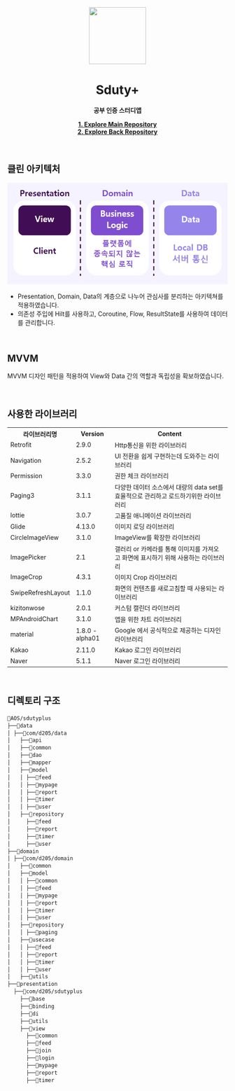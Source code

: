 <div align="center">

<img src="https://user-images.githubusercontent.com/49026286/202903659-84b39720-96f9-4a7c-8ea8-80c8e299ad35.png" width="130" height="130"/>


# Sduty+ 

**공부 인증 스터디앱**

**[1. Explore Main Repository](./)**<br>
**[2. Explore Back Repository](./Backend)**

</div>

<br>

## 클린 아키텍처
 <img src = "../assets/img/CleanArchitecture.PNG">

- Presentation, Domain, Data의 계층으로 나누어 관심사를 분리하는 아키텍쳐를 적용하였습니다.  
- 의존성 주입에 Hilt를 사용하고, Coroutine, Flow, ResultState를 사용하여 데이터를 관리합니다.

<br>

## MVVM

MVVM 디자인 패턴을 적용하여 View와 Data 간의 역할과 독립성을 확보하였습니다.

<br>

## 사용한 라이브러리
<table>
	<tr><th rowspan="1">라이브러리명</th><th rowspan="1">Version</th><th rowspan="1">Content</th></tr>
	<tr><td>Retrofit</td><td>2.9.0</td><td>Http통신을 위한 라이브러리</td></tr>
	<tr><td>Navigation</td><td>2.5.2</td><td>UI 전환을 쉽게 구현하는데 도와주는 라이브러리</td></tr> 
	<tr><td>Permission</td><td>3.3.0</td><td>권한 체크 라이브러리</td></tr>
	<tr><td>Paging3</td><td>3.1.1</td><td>다양한 데이터 소스에서 대량의 data set를 효율적으로 관리하고 로드하기위한 라이브러리</td></tr>
	<tr><td>lottie</td><td>3.0.7</td><td>고품질 애니메이션 라이브러리</td></tr>
	<tr><td>Glide</td><td>4.13.0</td><td>이미지 로딩 라이브러리</td></tr>
	<tr><td>CircleImageView</td><td>3.1.0</td><td>ImageView를 확장한 라이브러리</td></tr>
	<tr><td>ImagePicker</td><td>2.1</td><td>갤러리 or 카메라를 통해 이미지를 가져오고 화면에 표시하기 위해 사용하는 라이브러리</td></tr>
	<tr><td>ImageCrop</td><td>4.3.1</td><td>이미지 Crop 라이브러리</td></tr>
	<tr><td>SwipeRefreshLayout</td><td>1.1.0</td><td>화면의 컨텐츠를 새로고침할 때 사용되는 라이브러리</td></tr>
	<tr><td>kizitonwose</td><td>2.0.1</td><td>커스텀 캘린더 라이브러리</td></tr>
	<tr><td>MPAndroidChart</td><td>3.1.0</td><td>앱을 위한 차트 라이브러리</td></tr>
	<tr><td>material</td><td>1.8.0 - alpha01</td><td>Google 에서 공식적으로 제공하는 디자인 라이브러리</td></tr>
	<tr><td>Kakao</td><td>2.11.0</td><td>Kakao 로그인 라이브러리</td></tr>
	<tr><td>Naver</td><td>5.1.1</td><td>Naver 로그인 라이브러리</td></tr>
	 

</table>



<br>

## 디렉토리 구조
```markdown
📁AOS/sdutyplus
├──📁data
│ ├──📁com/d205/data
│   ├──📁api
│   ├──📁common
│   ├──📁dao
│   ├──📁mapper
│   ├──📁model
│   │ ├──📁feed
│   │ ├──📁mypage
│   │ ├──📁report
│   │ ├──📁timer
│   │ ├──📁user
│   ├──📁repository
│     ├──📁feed
│     ├──📁report
│     ├──📁timer
│     ├──📁user
├──📁domain
│ ├──📁com/d205/domain
│   ├──📁common
│   ├──📁model
│   │ ├──📁common
│   │ ├──📁feed
│   │ ├──📁mypage
│   │ ├──📁report
│   │ ├──📁timer
│   │ ├──📁user
│   ├──📁repository
│   │ ├──📁paging
│   ├──📁usecase
│   │ ├──📁feed
│   │ ├──📁report
│   │ ├──📁timer
│   │ ├──📁user
│   ├──📁utils
├──📁presentation
  ├──📁com/d205/sdutyplus
    ├──📁base
    ├──📁binding
    ├──📁di
    ├──📁utils
    ├──📁view
      ├──📁common
      ├──📁feed
      ├──📁join
      ├──📁login
      ├──📁mypage
      ├──📁report
      ├──📁timer
```
